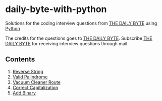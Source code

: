 # daily-byte-with-python
Solutions for the coding interview questions from [THE DAILY BYTE](https://thedailybyte.dev/) using [Python](https://www.python.org/)

The credits for the questions goes to [THE DAILY BYTE](https://thedailybyte.dev/). Subscribe [THE DAILY BYTE](https://thedailybyte.dev/) for receiving interview questions through mail.

## Contents
1. [Reverse String](solutions/reverse_string.md)
2. [Valid Palindrome](solutions/valid_palindrome.md)
3. [Vacuum Cleaner Route](solutions/vacuum_cleaner_route.md)
4. [Correct Capitalization](solutions/correct_capitalization.md)
5. [Add Binary](solutions/add_binary.md)